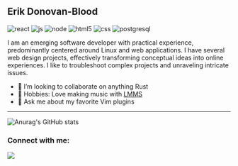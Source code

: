 ## Erik Donovan-Blood

 ![react](https://user-images.githubusercontent.com/49361894/194735984-0088c501-2ea1-447b-922d-1947c60af3f2.svg)
 ![js](https://user-images.githubusercontent.com/49361894/194735990-a92a1544-6f6b-4ebf-9eb1-3148a1b69a7b.svg)
 ![node](https://user-images.githubusercontent.com/49361894/194735997-ca439a7b-de9b-44fb-98df-de0e348c982d.svg)
 ![html5](https://user-images.githubusercontent.com/49361894/194736004-a8430d19-7685-440b-bb59-58412591cb39.svg)
 ![css](https://user-images.githubusercontent.com/49361894/194736008-f444cf88-9615-411a-b5c6-a86798b43180.svg)
 ![postgresql](https://user-images.githubusercontent.com/49361894/194736013-02d95228-339d-46a2-8fd0-75cd8d288194.svg)
<p>
I am an emerging software developer with practical experience, predominantly centered around Linux and web applications. 
I have several web design projects, effectively transforming conceptual ideas into online experiences. I like to troubleshoot complex projects and unraveling intricate issues.
</p>


- 👯 I’m looking to collaborate on anything Rust
- 🎹 Hobbies: Love making music with <a href="https://lmms.io/">LMMS</a>
- 💬 Ask me about my favorite Vim plugins

---
![Anurag's GitHub stats](https://github-readme-stats.vercel.app/api?username=Shramster&show_icons=true&theme=tokyonight)



<h3 align="left">Connect with me:</h3>
<p align="left">
<a href="https://www.linkedin.com/in/erik-donovan-blood/" target="_blank" rel="noreferrer"><img src="https://img.shields.io/badge/linkedin- Erik Donovan--Blood-white?style=for-the-badge&color=0077B5&logo=linkedin&logoColor=0077B5&labelColor=white" /></a>
</p>
<!--
**Shramster/Shramster** is a ✨ _special_ ✨ repository because its `README.md` (this file) appears on your GitHub profile.

Here are some ideas to get you started:

- 🔭 I’m currently working on ...
- 🌱 I’m currently learning ...
- 🤔 I’m looking for help with ...
- 📫 How to reach me: ...
- 😄 Pronouns: ...
- ⚡ Fun fact: ...
-->
